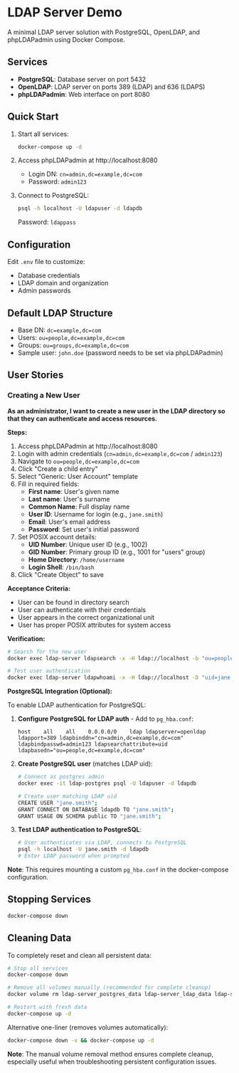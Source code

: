 # LDAP Server Demo

A minimal LDAP server solution with PostgreSQL, OpenLDAP, and phpLDAPadmin using Docker Compose.

## Services

- **PostgreSQL**: Database server on port 5432
- **OpenLDAP**: LDAP server on ports 389 (LDAP) and 636 (LDAPS)
- **phpLDAPadmin**: Web interface on port 8080

## Quick Start

1. Start all services:
   ```bash
   docker-compose up -d
   ```

2. Access phpLDAPadmin at http://localhost:8080
   - Login DN: `cn=admin,dc=example,dc=com`
   - Password: `admin123`

3. Connect to PostgreSQL:
   ```bash
   psql -h localhost -U ldapuser -d ldapdb
   ```
   Password: `ldappass`

## Configuration

Edit `.env` file to customize:
- Database credentials
- LDAP domain and organization
- Admin passwords

## Default LDAP Structure

- Base DN: `dc=example,dc=com`
- Users: `ou=people,dc=example,dc=com`
- Groups: `ou=groups,dc=example,dc=com`
- Sample user: `john.doe` (password needs to be set via phpLDAPadmin)

## User Stories

### Creating a New User

**As an administrator, I want to create a new user in the LDAP directory so that they can authenticate and access resources.**

**Steps:**
1. Access phpLDAPadmin at http://localhost:8080
2. Login with admin credentials (`cn=admin,dc=example,dc=com` / `admin123`)
3. Navigate to `ou=people,dc=example,dc=com`
4. Click "Create a child entry"
5. Select "Generic: User Account" template
6. Fill in required fields:
   - **First name**: User's given name
   - **Last name**: User's surname
   - **Common Name**: Full display name
   - **User ID**: Username for login (e.g., `jane.smith`)
   - **Email**: User's email address
   - **Password**: Set user's initial password
7. Set POSIX account details:
   - **UID Number**: Unique user ID (e.g., 1002)
   - **GID Number**: Primary group ID (e.g., 1001 for "users" group)
   - **Home Directory**: `/home/username`
   - **Login Shell**: `/bin/bash`
8. Click "Create Object" to save

**Acceptance Criteria:**
- User can be found in directory search
- User can authenticate with their credentials
- User appears in the correct organizational unit
- User has proper POSIX attributes for system access

**Verification:**
```bash
# Search for the new user
docker exec ldap-server ldapsearch -x -H ldap://localhost -b "ou=people,dc=example,dc=com" -D "cn=admin,dc=example,dc=com" -w admin123 "(uid=jane.smith)"

# Test user authentication
docker exec ldap-server ldapwhoami -x -H ldap://localhost -D "uid=jane.smith,ou=people,dc=example,dc=com" -w userpassword
```

**PostgreSQL Integration (Optional):**

To enable LDAP authentication for PostgreSQL:

1. **Configure PostgreSQL for LDAP auth** - Add to `pg_hba.conf`:
   ```
   host    all    all    0.0.0.0/0    ldap ldapserver=openldap ldapport=389 ldapbinddn="cn=admin,dc=example,dc=com" ldapbindpasswd=admin123 ldapsearchattribute=uid ldapbasedn="ou=people,dc=example,dc=com"
   ```

2. **Create PostgreSQL user** (matches LDAP uid):
   ```bash
   # Connect as postgres admin
   docker exec -it ldap-postgres psql -U ldapuser -d ldapdb
   
   # Create user matching LDAP uid
   CREATE USER "jane.smith";
   GRANT CONNECT ON DATABASE ldapdb TO "jane.smith";
   GRANT USAGE ON SCHEMA public TO "jane.smith";
   ```

3. **Test LDAP authentication to PostgreSQL**:
   ```bash
   # User authenticates via LDAP, connects to PostgreSQL
   psql -h localhost -U jane.smith -d ldapdb
   # Enter LDAP password when prompted
   ```

**Note**: This requires mounting a custom `pg_hba.conf` in the docker-compose configuration.

## Stopping Services

```bash
docker-compose down
```

## Cleaning Data

To completely reset and clean all persistent data:

```bash
# Stop all services
docker-compose down

# Remove all volumes manually (recommended for complete cleanup)
docker volume rm ldap-server_postgres_data ldap-server_ldap_data ldap-server_ldap_config

# Restart with fresh data
docker-compose up -d
```

Alternative one-liner (removes volumes automatically):
```bash
docker-compose down -v && docker-compose up -d
```

**Note**: The manual volume removal method ensures complete cleanup, especially useful when troubleshooting persistent configuration issues.